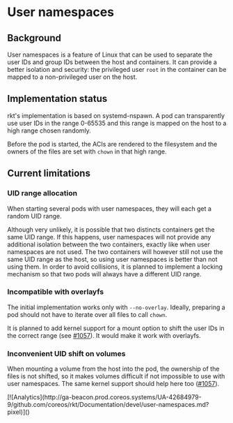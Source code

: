 # User namespaces

## Background

User namespaces is a feature of Linux that can be used to separate the user IDs and group IDs between the host and containers.
It can provide a better isolation and security: the privileged user `root` in the container can be mapped to a non-privileged user on the host.

## Implementation status

rkt's implementation is based on systemd-nspawn.
A pod can transparently use user IDs in the range 0-65535 and this range is mapped on the host to a high range chosen randomly.

Before the pod is started, the ACIs are rendered to the filesystem and the owners of the files are set with `chown` in that high range.

## Current limitations

### UID range allocation

When starting several pods with user namespaces, they will each get a random UID range.

Although very unlikely, it is possible that two distincts containers get the same UID range.
If this happens, user namespaces will not provide any additional isolation between the two containers, exactly like when user namespaces are not used.
The two containers will however still not use the same UID range as the host, so using user namespaces is better than not using them.
In order to avoid collisions, it is planned to implement a locking mechanism so that two pods will always have a different UID range.

### Incompatible with overlayfs

The initial implementation works only with `--no-overlay`.
Ideally, preparing a pod should not have to iterate over all files to call `chown`.

It is planned to add kernel support for a mount option to shift the user IDs in the correct range (see [#1057][rkt-1057]).
It would make it work with overlayfs.

### Inconvenient UID shift on volumes

When mounting a volume from the host into the pod, the ownership of the files is not shifted, so it makes volumes difficult if not impossible to use with user namespaces.
The same kernel support should help here too ([#1057][rkt-1057]).

[rkt-1057]: https://github.com/coreos/rkt/issues/1057

<!-- BEGIN ANALYTICS --> [![Analytics](http://ga-beacon.prod.coreos.systems/UA-42684979-9/github.com/coreos/rkt/Documentation/devel/user-namespaces.md?pixel)]() <!-- END ANALYTICS -->
